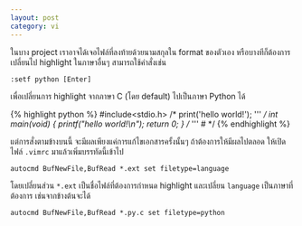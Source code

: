 ```yaml
---
layout: post
category: vi
---
```


ในบาง project เราอาจได้เจอไฟล์ที่ลงท้ายด้วยนามสกุลใน format ของตัวเอง หรือบางทีก็ต้องการเปลี่ยนไป highlight ในภาษาอื่นๆ สามารถใช้คำสั่งเช่น

    :setf python [Enter]

เพื่อเปลี่ยนการ highlight จากภาษา C (โดย default) ไปเป็นภาษา Python ได้

{% highlight python %}
    #include<stdio.h> /*
    print('hello world!'); ''' */
    int main(void) { printf("hello world!\n"); return 0; }
    /* ''' # */
{% endhighlight %}

แต่การสั่งตามข้างบนนี้ จะมีผลเพียงแค่การแก้ไขเอกสารครั้งนั้นๆ ถ้าต้องการให้มีผลไปตลอด ให้เปิดไฟล์ `.vimrc` มาแล้วเพิ่มบรรทัดนี้เข้าไป

    autocmd BufNewFile,BufRead *.ext set filetype=language

โดยเปลี่ยนส่วน `*.ext` เป็นชื่อไฟล์ที่ต้องการกำหนด highlight และเปลี่ยน `language` เป็นภาษาที่ต้องการ เช่นจากข้างต้นจะได้

    autocmd BufNewFile,BufRead *.py.c set filetype=python
